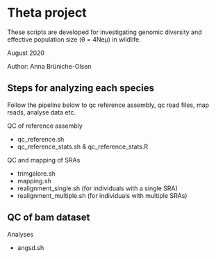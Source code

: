 # Theta project

These scripts are developed for investigating genomic diversity and effective population size (θ = 4Neμ) in wildlife.

August 2020

Author: Anna Brüniche-Olsen

## Steps for analyzing each species

Follow the pipeline below to qc reference assembly, qc read files, map reads, analyse data etc.

QC of reference assembly
- qc_reference.sh
- qc_reference_stats.sh & qc_reference_stats.R

QC and mapping of SRAs
- trimgalore.sh
- mapping.sh
- realignment_single.sh (for individuals with a single SRA)
- realignment_multiple.sh (for individuals with multiple SRAs)

QC of bam dataset
- 


Analyses
- angsd.sh



